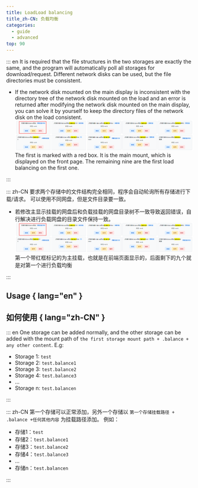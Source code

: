 ```yaml
---
title: LoadLoad balancing
title_zh-CN: 负载均衡
categories:
  - guide
  - advanced
top: 90
---
```


::: en
It is required that the file structures in the two storages are exactly the same, and the program will automatically poll all storages for download/request.
Different network disks can be used, but the file directories must be consistent.

- If the network disk mounted on the main display is inconsistent with the directory tree of the network disk mounted on the load and an error is returned after modifying the network disk mounted on the main display, you can solve it by yourself to keep the directory files of the network disk on the load consistent.
  ![](/img/advanced/balance.png)
  The first is marked with a red box. It is the main mount, which is displayed on the front page. The remaining nine are the first load balancing on the first one.

:::

::: zh-CN
要求两个存储中的文件结构完全相同，程序会自动轮询所有存储进行下载/请求。
可以使用不同网盘，但是文件目录要一致。

- 若修改主显示挂载的网盘后和负载挂载的网盘目录树不一致导致返回错误，自行解决进行负载网盘的目录文件保持一致。
  ![](/img/advanced/balance.png)
  第一个带红框标记的为主挂载，也就是在前端页面显示的，后面剩下的九个就是对第一个进行负载均衡

:::

## Usage​ { lang="en" }

## 如何使用​ { lang="zh-CN" }

::: en
One storage can be added normally, and the other storage can be added with the mount path of `the first storage mount path + .balance + any other content`.
E.g:

- Storage 1: `test`
- Storage 2: `test.balance1`
- Storage 3: `test.balance2`
- Storage 4: `test.balance3`
- ...
- Storage n: `test.balancen`

:::

::: zh-CN
第一个存储可以正常添加，另外一个存储以 `第一个存储挂载路径 + .balance +任何其他内容` 为挂载路径添加。
例如：

- 存储1：`test`
- 存储2：`test.balance1`
- 存储3：`test.balance2`
- 存储4：`test.balance3`
- ...
- 存储n：`test.balancen`

:::
